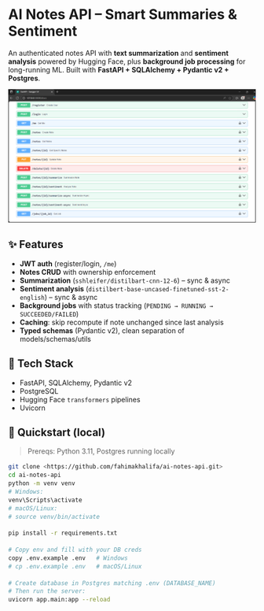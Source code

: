 # AI Notes API – Smart Summaries & Sentiment

An authenticated notes API with **text summarization** and **sentiment analysis** powered by Hugging Face, plus **background job processing** for long-running ML. Built with **FastAPI + SQLAlchemy + Pydantic v2 + Postgres**.

<p align="center">
  <img src="docs/screenshot-docs.png" alt="FastAPI Docs" width="650">
</p>

## ✨ Features

- **JWT auth** (register/login, `/me`)
- **Notes CRUD** with ownership enforcement
- **Summarization** (`sshleifer/distilbart-cnn-12-6`) – sync & async
- **Sentiment analysis** (`distilbert-base-uncased-finetuned-sst-2-english`) – sync & async
- **Background jobs** with status tracking (`PENDING → RUNNING → SUCCEEDED/FAILED`)
- **Caching**: skip recompute if note unchanged since last analysis
- **Typed schemas** (Pydantic v2), clean separation of models/schemas/utils

## 🧱 Tech Stack

- FastAPI, SQLAlchemy, Pydantic v2
- PostgreSQL
- Hugging Face `transformers` pipelines
- Uvicorn

## 🚀 Quickstart (local)

> Prereqs: Python 3.11, Postgres running locally

```bash
git clone <https://github.com/fahimakhalifa/ai-notes-api.git>
cd ai-notes-api
python -m venv venv
# Windows:
venv\Scripts\activate
# macOS/Linux:
# source venv/bin/activate

pip install -r requirements.txt

# Copy env and fill with your DB creds
copy .env.example .env   # Windows
# cp .env.example .env   # macOS/Linux

# Create database in Postgres matching .env (DATABASE_NAME)
# Then run the server:
uvicorn app.main:app --reload
